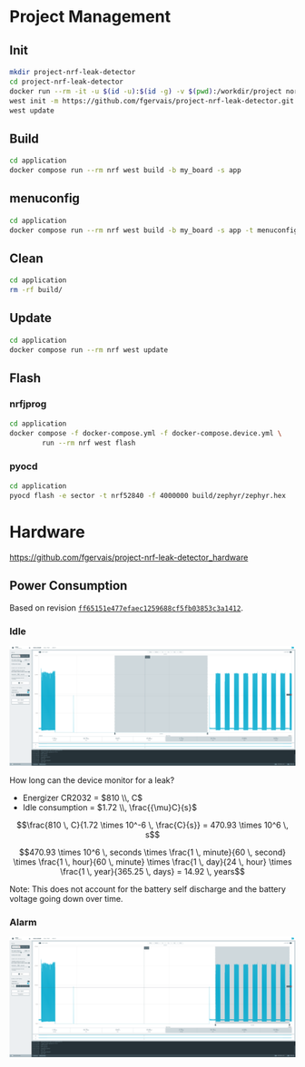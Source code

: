 # Project Management

## Init

```bash
mkdir project-nrf-leak-detector
cd project-nrf-leak-detector
docker run --rm -it -u $(id -u):$(id -g) -v $(pwd):/workdir/project nordicplayground/nrfconnect-sdk:v2.1-branch bash
west init -m https://github.com/fgervais/project-nrf-leak-detector.git .
west update
```

## Build

```bash
cd application
docker compose run --rm nrf west build -b my_board -s app
```

## menuconfig

```bash
cd application
docker compose run --rm nrf west build -b my_board -s app -t menuconfig
```

## Clean

```bash
cd application
rm -rf build/
```

## Update

```bash
cd application
docker compose run --rm nrf west update
```

## Flash

### nrfjprog
```bash
cd application
docker compose -f docker-compose.yml -f docker-compose.device.yml \
        run --rm nrf west flash
```

### pyocd
```bash
cd application
pyocd flash -e sector -t nrf52840 -f 4000000 build/zephyr/zephyr.hex
```

# Hardware

https://github.com/fgervais/project-nrf-leak-detector_hardware

## Power Consumption

Based on revision [`ff65151e477efaec1259688cf5fb03853c3a1412`](https://github.com/fgervais/project-nrf-leak-detector/tree/ff65151e477efaec1259688cf5fb03853c3a1412/app/src).

### Idle

![Idle](assets/img/power_idle.png)

How long can the device monitor for a leak?

- Energizer CR2032 = $810 \\, C$
- Idle consumption = $1.72 \\, \frac{{\mu}C}{s}$

```math
\frac{810 \, C}{1.72 \times 10^-6 \, \frac{C}{s}} = 470.93 \times 10^6 \, s
```

```math
470.93 \times 10^6 \, seconds \times \frac{1 \, minute}{60 \, second} \times \frac{1 \, hour}{60 \, minute} \times \frac{1 \, day}{24 \, hour} \times \frac{1 \, year}{365.25 \, days} = 14.92 \, years
```

Note: This does not account for the battery self discharge and the battery voltage
going down over time.

### Alarm

![Alarm](assets/img/power_alarm.png)
